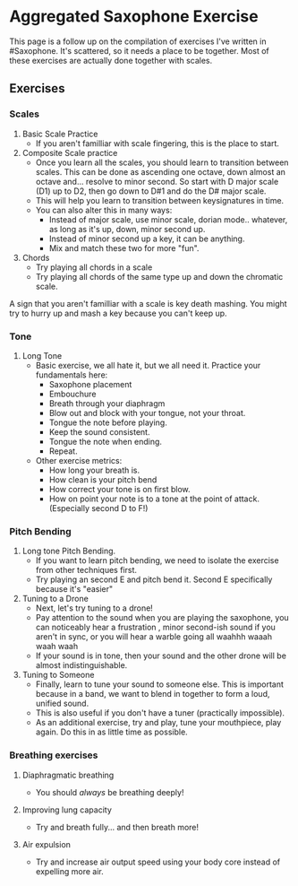 # Aggregated Saxophone Exercise
This page is a follow up on the compilation of exercises I've written in #Saxophone. It's scattered, so it needs a place to be together.
Most of these exercises are actually done together with scales.

## Exercises

### Scales
1. Basic Scale Practice
    - If you aren't familliar with scale fingering, this is the place to start.
2. Composite Scale practice
    - Once you learn all the scales, you should learn to transition between scales. This can be done as ascending one octave, down almost an octave and... resolve to minor second. So start with D major scale (D1) up to D2, then go down to D#1 and do the D# major scale.
    - This will help you learn to transition between keysignatures in time.
    - You can also alter this in many ways:
        - Instead of major scale, use minor scale, dorian mode.. whatever, as long as it's up, down, minor second up.
        - Instead of minor second up a key, it can be anything.
        - Mix and match these two for more "fun".
3. Chords
    - Try playing all chords in a scale
    - Try playing all chords of the same type up and down the chromatic scale.

A sign that you aren't familliar with a scale is key death mashing. You might try to hurry up and mash a key because you can't keep up.

### Tone
1. Long Tone
    - Basic exercise, we all hate it, but we all need it. Practice your fundamentals here:
        - Saxophone placement
        - Embouchure
        - Breath through your diaphragm
        - Blow out and block with your tongue, not your throat.
        - Tongue the note before playing.
        - Keep the sound consistent.
        - Tongue the note when ending.
        - Repeat.
    - Other exercise metrics:
        - How long your breath is.
        - How clean is your pitch bend
        - How correct your tone is on first blow.
        - How on point your note is to a tone at the point of attack. (Especially second D to F!)

### Pitch Bending
1. Long tone Pitch Bending.
    - If you want to learn pitch bending, we need to isolate the exercise from other techniques first.
    - Try playing an second E and pitch bend it. Second E specifically because it's "easier"
2. Tuning to a Drone
    - Next, let's try tuning to a drone!
    - Pay attention to the sound when you are playing the saxophone, you can noticeably hear a frustration , minor second-ish sound if you aren't in sync, or you will hear a warble going all waahhh waaah waah waah
    - If your sound is in tone, then your sound and the other drone will be almost indistinguishable. 
3. Tuning to Someone
    - Finally, learn to tune your sound to someone else. This is important because in a band, we want to blend in together to form a loud, unified sound.
    - This is also useful if you don't have a tuner (practically impossible).
    - As an additional exercise, try and play, tune your mouthpiece, play again. Do this in as little time as possible.


### Breathing exercises
1. Diaphragmatic breathing
    - You should *always* be breathing deeply!

2. Improving lung capacity
    - Try and breath fully... and then breath more!

3. Air expulsion
    - Try and increase air output speed using your body core instead of expelling more air.